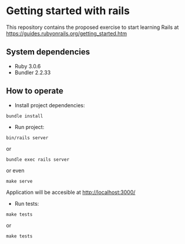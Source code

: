 # Getting started with rails

This repository contains the proposed exercise to start learning Rails at https://guides.rubyonrails.org/getting_started.htm

## System dependencies

- Ruby 3.0.6
- Bundler 2.2.33

## How to operate

- Install project dependencies:

```shell
bundle install
```

- Run project:

```shell
bin/rails server
````

or

```shell
bundle exec rails server
````

or even

```shell
make serve
````

Application will be accesible at [http://localhost:3000/](http://localhost:3000/)

- Run tests:

```shell
make tests
```

or

```shell
make tests
```
